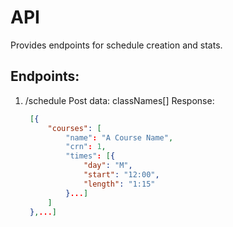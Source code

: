 API
===

Provides endpoints for schedule creation and stats.

Endpoints:
-------------
1. /schedule
   Post data: classNames[]
   Response:
   ```json
	[{
		"courses": [
			"name": "A Course Name",
			"crn": 1,
			"times": [{
				"day": "M",
				"start": "12:00",
				"length": "1:15"
			}...]
	    ]
	},...]
   ```